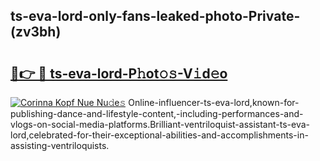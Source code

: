 ## ts-eva-lord-only-fans​-leaked-photo​-Private-(zv3bh)


# <h2><a href="https://mediaupload.pro?title=ts-eva-lord&ref=git">🔗👉 🔴 ts-eva-lord-P𝚑ot𝚘𝚜-V𝚒d𝚎o</a></h2>

[![Corinna Kopf Nue Nu𝚍e𝚜](https://i.imgur.com/0qMVB7G.gif)](https://mediaupload.pro?title=ts-eva-lord&ref=git)
Online-influencer-ts-eva-lord,known-for-publishing-dance-and-lifestyle-content,-including-performances-and-vlogs-on-social-media-platforms.Brilliant-ventriloquist-assistant-ts-eva-lord,celebrated-for-their-exceptional-abilities-and-accomplishments-in-assisting-ventriloquists.  